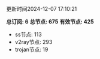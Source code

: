 更新时间2024-12-07 17:10:21

**总订阅: 6**
**总节点: 675**
**有效节点: 425**
- ss节点: 113
- v2ray节点: 293
- trojan节点: 19
